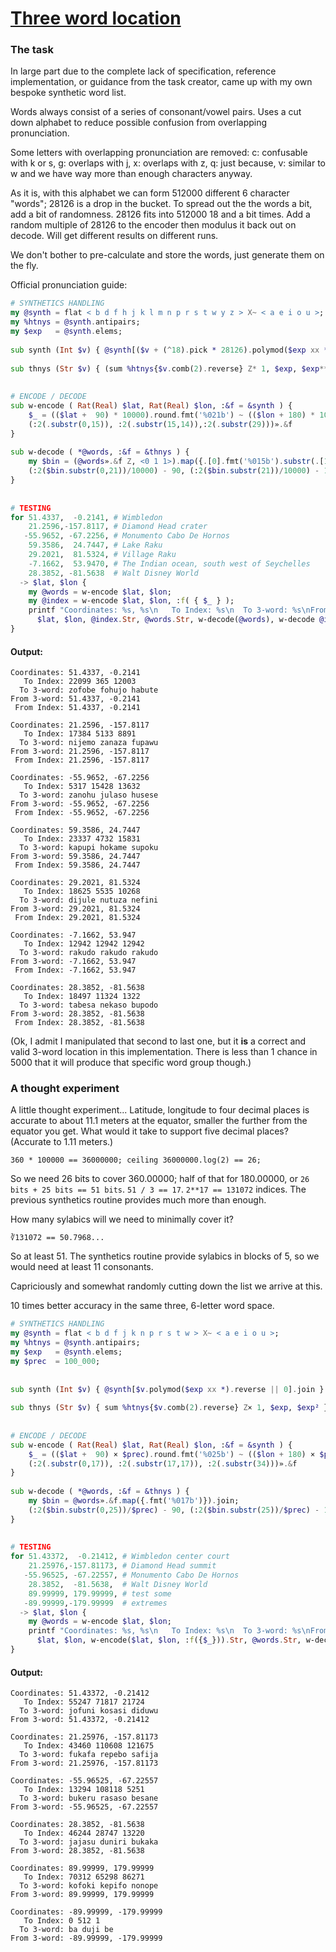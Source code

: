 [1]: https://rosettacode.org/wiki/Three_word_location

# [Three word location][1]

### The task



In large part due to the complete lack of specification, reference implementation, or guidance from the task creator, came up with my own bespoke synthetic word list.



Words always consist of a series of consonant/vowel pairs. Uses a cut down alphabet to reduce possible confusion from overlapping pronunciation.



Some letters with overlapping pronunciation are removed: c: confusable with k or s, g: overlaps with j, x: overlaps with z, q: just because, v: similar to w and we have way more than enough characters anyway.



As it is, with this alphabet we can form 512000 different 6 character "words"; 28126 is a drop in the bucket. To spread out the the words a bit, add a bit of randomness. 28126 fits into 512000 18 and a bit times. Add a random multiple of 28126 to the encoder then modulus it back out on decode. Will get different results on different runs.



We don't bother to pre-calculate and store the words, just generate them on the fly.



Official pronunciation guide:

```raku
# SYNTHETICS HANDLING
my @synth = flat < b d f h j k l m n p r s t w y z > X~ < a e i o u >;
my %htnys = @synth.antipairs;
my $exp   = @synth.elems;
 
sub synth (Int $v) { @synth[($v + (^18).pick * 28126).polymod($exp xx *).reverse || 0].join }
 
sub thnys (Str $v) { (sum %htnys{$v.comb(2).reverse} Z* 1, $exp, $exp**2) % 28126 }
 
 
# ENCODE / DECODE
sub w-encode ( Rat(Real) $lat, Rat(Real) $lon, :&f = &synth ) {
    $_ = (($lat +  90) * 10000).round.fmt('%021b') ~ (($lon + 180) * 10000).round.fmt('%022b');
    (:2(.substr(0,15)), :2(.substr(15,14)),:2(.substr(29)))».&f
}
 
sub w-decode ( *@words, :&f = &thnys ) {
    my $bin = (@words».&f Z, <0 1 1>).map({.[0].fmt('%015b').substr(.[1])}).join;
    (:2($bin.substr(0,21))/10000) - 90, (:2($bin.substr(21))/10000) - 180
}
 
 
# TESTING
for 51.4337,  -0.2141, # Wimbledon
    21.2596,-157.8117, # Diamond Head crater
   -55.9652, -67.2256, # Monumento Cabo De Hornos
    59.3586,  24.7447, # Lake Raku
    29.2021,  81.5324, # Village Raku
    -7.1662,  53.9470, # The Indian ocean, south west of Seychelles
    28.3852, -81.5638  # Walt Disney World
  -> $lat, $lon {
    my @words = w-encode $lat, $lon;
    my @index = w-encode $lat, $lon, :f( { $_ } );
    printf "Coordinates: %s, %s\n   To Index: %s\n  To 3-word: %s\nFrom 3-word: %s, %s\n From Index: %s, %s\n\n",
      $lat, $lon, @index.Str, @words.Str, w-decode(@words), w-decode @index, :f( { $_ } );
}
```

#### Output:
```
Coordinates: 51.4337, -0.2141
   To Index: 22099 365 12003
  To 3-word: zofobe fohujo habute
From 3-word: 51.4337, -0.2141
 From Index: 51.4337, -0.2141

Coordinates: 21.2596, -157.8117
   To Index: 17384 5133 8891
  To 3-word: nijemo zanaza fupawu
From 3-word: 21.2596, -157.8117
 From Index: 21.2596, -157.8117

Coordinates: -55.9652, -67.2256
   To Index: 5317 15428 13632
  To 3-word: zanohu julaso husese
From 3-word: -55.9652, -67.2256
 From Index: -55.9652, -67.2256

Coordinates: 59.3586, 24.7447
   To Index: 23337 4732 15831
  To 3-word: kapupi hokame supoku
From 3-word: 59.3586, 24.7447
 From Index: 59.3586, 24.7447

Coordinates: 29.2021, 81.5324
   To Index: 18625 5535 10268
  To 3-word: dijule nutuza nefini
From 3-word: 29.2021, 81.5324
 From Index: 29.2021, 81.5324

Coordinates: -7.1662, 53.947
   To Index: 12942 12942 12942
  To 3-word: rakudo rakudo rakudo
From 3-word: -7.1662, 53.947
 From Index: -7.1662, 53.947

Coordinates: 28.3852, -81.5638
   To Index: 18497 11324 1322
  To 3-word: tabesa nekaso bupodo
From 3-word: 28.3852, -81.5638
 From Index: 28.3852, -81.5638
```


(Ok, I admit I manipulated that second to last one, but it **is** a correct and valid 3-word location in this implementation. There is less than 1 chance in 5000 that it will produce that specific word group though.)



### A thought experiment



A little thought experiment... Latitude, longitude to four decimal places is accurate to about 11.1 meters at the equator, smaller the further from the equator you get.
What would it take to support five decimal places? (Accurate to 1.11 meters.)



`360 * 100000 == 36000000;
ceiling 36000000.log(2) == 26;`



So we need 26 bits to cover 360.00000; half of that for 180.00000, or `26 bits + 25 bits == 51 bits`. `51 / 3 == 17`. `2**17 == 131072` indices. The previous synthetics routine provides much more than enough.



How many sylabics will we need to minimally cover it?



`∛131072 == 50.7968...`



So at least 51. The synthetics routine provide sylabics in blocks of 5, so we would need
at least 11 consonants.



Capriciously and somewhat randomly cutting down the list we arrive at this.



10 times better accuracy in the same three, 6-letter word space.

```raku
# SYNTHETICS HANDLING
my @synth = flat < b d f j k n p r s t w > X~ < a e i o u >;
my %htnys = @synth.antipairs;
my $exp   = @synth.elems;
my $prec  = 100_000;
 
 
sub synth (Int $v) { @synth[$v.polymod($exp xx *).reverse || 0].join }
 
sub thnys (Str $v) { sum %htnys{$v.comb(2).reverse} Z× 1, $exp, $exp² }
 
 
# ENCODE / DECODE
sub w-encode ( Rat(Real) $lat, Rat(Real) $lon, :&f = &synth ) {
    $_ = (($lat +  90) × $prec).round.fmt('%025b') ~ (($lon + 180) × $prec).round.fmt('%026b');
    (:2(.substr(0,17)), :2(.substr(17,17)), :2(.substr(34)))».&f
}
 
sub w-decode ( *@words, :&f = &thnys ) {
    my $bin = @words».&f.map({.fmt('%017b')}).join;
    (:2($bin.substr(0,25))/$prec) - 90, (:2($bin.substr(25))/$prec) - 180
}
 
 
# TESTING
for 51.43372,  -0.21412, # Wimbledon center court
    21.25976,-157.81173, # Diamond Head summit
   -55.96525, -67.22557, # Monumento Cabo De Hornos
    28.3852,  -81.5638,  # Walt Disney World
    89.99999, 179.99999, # test some
   -89.99999,-179.99999  # extremes
  -> $lat, $lon {
    my @words = w-encode $lat, $lon;
    printf "Coordinates: %s, %s\n   To Index: %s\n  To 3-word: %s\nFrom 3-word: %s, %s\n\n",
      $lat, $lon, w-encode($lat, $lon, :f({$_})).Str, @words.Str, w-decode(@words);
}
```

#### Output:
```
Coordinates: 51.43372, -0.21412
   To Index: 55247 71817 21724
  To 3-word: jofuni kosasi diduwu
From 3-word: 51.43372, -0.21412

Coordinates: 21.25976, -157.81173
   To Index: 43460 110608 121675
  To 3-word: fukafa repebo safija
From 3-word: 21.25976, -157.81173

Coordinates: -55.96525, -67.22557
   To Index: 13294 108118 5251
  To 3-word: bukeru rasaso besane
From 3-word: -55.96525, -67.22557

Coordinates: 28.3852, -81.5638
   To Index: 46244 28747 13220
  To 3-word: jajasu duniri bukaka
From 3-word: 28.3852, -81.5638

Coordinates: 89.99999, 179.99999
   To Index: 70312 65298 86271
  To 3-word: kofoki kepifo nonope
From 3-word: 89.99999, 179.99999

Coordinates: -89.99999, -179.99999
   To Index: 0 512 1
  To 3-word: ba duji be
From 3-word: -89.99999, -179.99999
```

